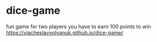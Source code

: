 # dice-game
fun game for two players
you have to earn 100 points to win
https://viacheslavvolyanuk.github.io/dice-game/
